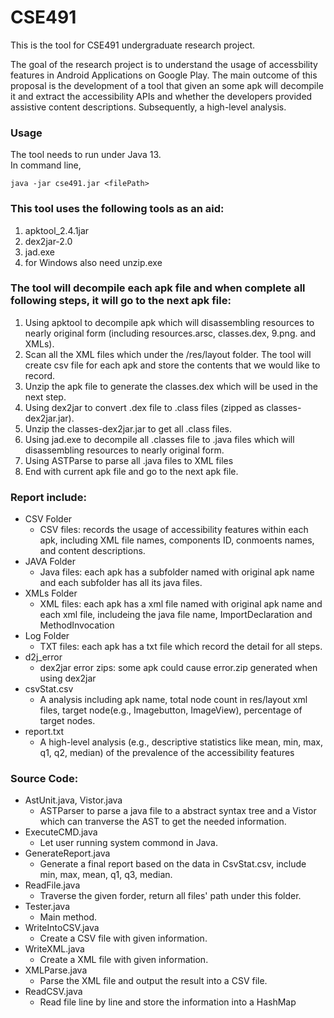 # CSE491
This is the tool for CSE491 undergraduate research project. 

The goal of the research project is to understand the usage of accessbility features 
in Android Applications on Google Play. The main outcome of this proposal is the development of a 
tool that given an some apk will decompile it and extract the accessibility APIs and whether 
the developers provided assistive content descriptions. Subsequently, a high-level analysis.

### Usage
The tool needs to run under Java 13.<br /> 
In command line, 
    
    java -jar cse491.jar <filePath>



### This tool uses the following tools as an aid: 
1. apktool_2.4.1jar
2. dex2jar-2.0
3. jad.exe
4. for Windows also need unzip.exe

### The tool will decompile each apk file and when complete all following steps, it will go to the next apk file:
1. Using apktool to decompile apk which will disassembling resources to nearly original form 
(including resources.arsc, classes.dex, 9.png. and XMLs).
2. Scan all the XML files which under the /res/layout folder. The tool will create csv file for each apk and 
store the contents that we would like to record. 
3. Unzip the apk file to generate the classes.dex which will be used in the next step.
4. Using dex2jar to convert .dex file to .class files (zipped as classes-dex2jar.jar).
5. Unzip the classes-dex2jar.jar to get all .class files.
5. Using jad.exe to decompile all .classes file to .java files which will disassembling resources to nearly original form.
6. Using ASTParse to parse all .java files to XML files
7. End with current apk file and go to the next apk file.

### Report include:
* CSV Folder
  * CSV files: records the usage of accessibility features within each apk, 
  including XML file names, components ID, conmoents names, and content descriptions.
* JAVA Folder
  * Java files: each apk has a subfolder named with original apk name and each subfolder has all its java files. 
* XMLs Folder
  * XML files: each apk has a xml file named with original apk name and each xml file, includeing the java file name,
  ImportDeclaration and MethodInvocation
* Log Folder
  * TXT files: each apk has a txt file which record the detail for all steps.
* d2j_error
  * dex2jar error zips: some apk could cause error.zip generated when using dex2jar
* csvStat.csv
  * A analysis including apk name, total node count in res/layout xml files, target node(e.g., Imagebutton, ImageView), percentage of target nodes. 
* report.txt
   * A high-level analysis (e.g., descriptive statistics like mean, min, max, q1, q2, median) of the prevalence of the accessibility features 

  
### Source Code:
* AstUnit.java, Vistor.java
  * ASTParser to parse a java file to a abstract syntax tree and a Vistor which can tranverse the AST to get the needed information. 
* ExecuteCMD.java
  * Let user running system commond in Java.
* GenerateReport.java
  * Generate a final report based on the data in CsvStat.csv, include min, max, mean, q1, q3, median.
* ReadFile.java
  * Traverse the given forder, return all files' path under this folder.
* Tester.java
  * Main method.
* WriteIntoCSV.java
  * Create a CSV file with given information.
* WriteXML.java
  * Create a XML file with given information.
* XMLParse.java
  * Parse the XML file and output the result into a CSV file.
* ReadCSV.java
  * Read file line by line and store the information into a HashMap
  
  
  
  
  
  
  
